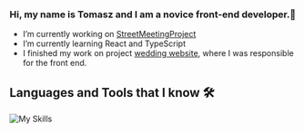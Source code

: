 ### Hi, my name is Tomasz and I am a novice front-end developer.👋

- I’m currently working on <a href="https://github.com/rymarczyk-tomasz/StreetMeetingProject" target="_blank" rel="noopener">StreetMeetingProject</a>
- I’m currently learning React and TypeScript
- I finished my work on project <a href="https://github.com/wisniewski-patryk/wedding-website" target="_blank" rel="noopener">wedding website</a>, where I was responsible for the front end.


## Languages and Tools that I know 🛠

![My Skills](https://skillicons.dev/icons?i=javascript,sass,html,css,vscode,git.)




<!--

**rymarczyk-tomasz/rymarczyk-tomasz** is a ✨ _special_ ✨ repository because its `README.md` (this file) appears on your GitHub profile.
<details>
<summary><h2>Stats 📊</h2></summary>

<img src="https://github-readme-stats.vercel.app/api/top-langs?username=rymarczyk-tomasz&layout=compact&theme=dark"/><br>
<img src="https://github-readme-streak-stats.herokuapp.com/?user=rymarczyk-tomasz&theme=dark"/><br>
<img src="https://github-readme-stats.vercel.app/api?username=rymarczyk-tomasz&show_icons=true&locale=en&theme=dark"/>
</details>
Here are some ideas to get you started:

- 👯 I’m looking to collaborate on ...
- 🤔 I’m looking for help with ...
- 💬 Ask me about ...
- 📫 How to reach me: ...
- 😄 Pronouns: ...
- ⚡ Fun fact: ...
-->
